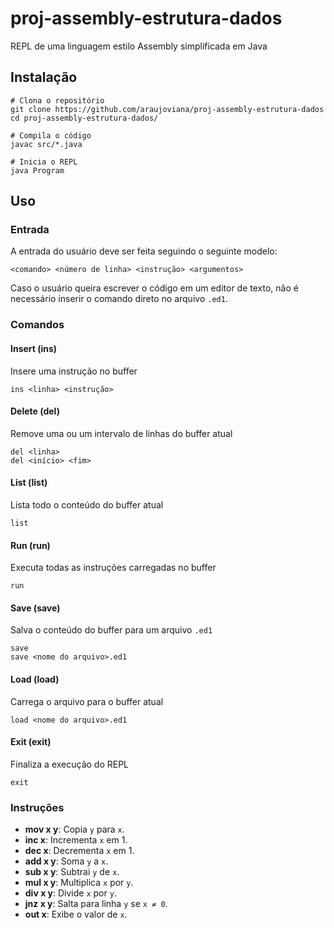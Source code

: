 # proj-assembly-estrutura-dados
REPL de uma linguagem estilo Assembly simplificada em Java


## Instalação

``` shell
# Clona o repositório
git clone https://github.com/araujoviana/proj-assembly-estrutura-dados
cd proj-assembly-estrutura-dados/

# Compila o código
javac src/*.java

# Inicia o REPL
java Program
```

## Uso

### Entrada

A entrada do usuário deve ser feita seguindo o seguinte modelo:

``` 
<comando> <número de linha> <instrução> <argumentos>
```

Caso o usuário queira escrever o código em um editor de texto, não é necessário inserir o comando direto no arquivo `.ed1`.

### Comandos

#### Insert (ins)

Insere uma instrução no buffer

``` 
ins <linha> <instrução>
```


#### Delete (del)

Remove uma ou um intervalo de linhas do buffer atual

``` 
del <linha> 
del <início> <fim>
```

#### List (list)

Lista todo o conteúdo do buffer atual

``` 
list
```

#### Run (run)

Executa todas as instruções carregadas no buffer 

``` 
run
```

#### Save (save)

Salva o conteúdo do buffer para um arquivo `.ed1`

``` 
save
save <nome do arquivo>.ed1
```

#### Load (load)

Carrega o arquivo para o buffer atual

``` 
load <nome do arquivo>.ed1
```

#### Exit (exit)

Finaliza a execução do REPL

``` 
exit
```

### Instruções

- **mov x y**: Copia `y` para `x`.
- **inc x**: Incrementa `x` em 1.
- **dec x**: Decrementa `x` em 1.
- **add x y**: Soma `y` a `x`.
- **sub x y**: Subtrai `y` de `x`.
- **mul x y**: Multiplica `x` por `y`.
- **div x y**: Divide `x` por `y`.
- **jnz x y**: Salta para linha `y` se `x ≠ 0`.
- **out x**: Exibe o valor de `x`.
